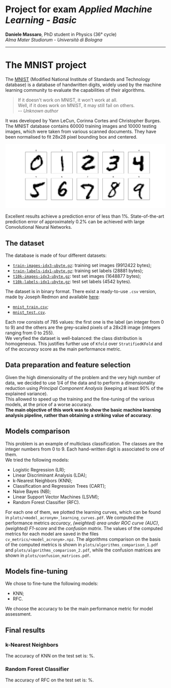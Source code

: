 # Project for exam *Applied Machine Learning - Basic*

**Daniele Massaro**, PhD student in Physics (36° cycle)  
*Alma Mater Studiorum - Università di Bologna*

---

# The MNIST project
The [MNIST](http://yann.lecun.com/exdb/mnist/) (Modified National Institute of Standards and Technology database) is a database of handwritten digits, widely used by the machine learning community to evaluate the capabilities of their algorithms.

> If it doesn't work on MNIST, it won't work at all.  
> Well, if it does work on MNIST, it may still fail on others.  
>   -- *Unknown author*

It was developed by Yann LeCun, Corinna Cortes and Christopher Burges.  
The MNIST database contains 60000 training images and 10000 testing images, which were taken from various scanned documents.
They have been normalised to fit 28x28 pixel bounding box and centered.

![Some MNIST digits from 0 to 9](plots/digits.png)

Excellent results achieve a prediction error of less than 1%.
State-of-the-art prediction error of approximately 0.2% can be achieved with large Convolutional Neural Networks.

## The dataset
The database is made of four different datasets:
* [`train-images-idx3-ubyte.gz`](http://yann.lecun.com/exdb/mnist/train-images-idx3-ubyte.gz):  training set images (9912422 bytes);
* [`train-labels-idx1-ubyte.gz`](http://yann.lecun.com/exdb/mnist/train-images-idx3-ubyte.gz):  training set labels (28881 bytes);
* [`t10k-images-idx3-ubyte.gz`](http://yann.lecun.com/exdb/mnist/t10k-images-idx3-ubyte.gz):  test set images (1648877 bytes);
* [`t10k-labels-idx1-ubyte.gz`](http://yann.lecun.com/exdb/mnist/t10k-labels-idx1-ubyte.gz):  test set labels (4542 bytes).

The dataset is in binary format.
There exist a ready-to-use `.csv` version, made by Joseph Redmon and available [here](https://pjreddie.com/projects/mnist-in-csv/):
* [`mnist_train.csv`](https://pjreddie.com/media/files/mnist_train.csv);
* [`mnist_test.csv`](https://pjreddie.com/media/files/mnist_test.csv).

Each row consists of 785 values: the first one is the label (an integer from 0 to 9) and the others are the grey-scaled pixels of a 28x28 image (integers ranging from 0 to 255).  
We veryfied the dataset is well-balanced: the class distribution is homogeneous.
This justifies further use of `Kfold` over `StratifiedKFold` and of the *accuracy* score as the main performance metric. 

## Data preparation and feature selection
Given the high dimensionality of the problem and the very high number of data, we decided to use 1/4 of the data and to perform a dimensionality reduction using *Principal Component Analysis* (keeping at least 90% of the explained variance).  
This allowed to speed up the training and the fine-tuning of the various models, at the price of a worse accuracy.  
**The main objective of this work was to show the basic machine learning analysis pipeline, rather than obtaining a striking value of accuracy**.

## Models comparison
This problem is an example of multiclass classification.
The classes are the integer numbers from 0 to 9.
Each hand-written digit is associated to one of them.  
We tried the following models:
* Logistic Regression (LR);
* Linear Discriminant Analysis (LDA);
* k-Nearest Neighbors (KNN);
* Classification and Regression Trees (CART);
* Naive Bayes (NB);
* Linear Support Vector Machines (LSVM);
* Random Forest Classifier (RFC).

For each one of them, we plotted the learning curves, which can be found in `plots/<model_acronym>_learning_curves.pdf`.
We computed the performance metrics *accuracy*, *(weighted) area under ROC curve (AUC)*, *(weighted) F1-score* and the *confusion matrix*.
The values of the computed metrics for each model are saved in the files `cv_metrics/<model_acronym>.npz`.
The algorithms comparison on the basis of the computed metrics is shown in `plots/algorithms_comparison_1.pdf` and `plots/algorithms_comparison_2.pdf`, while the confusion matrices are shown in `plots/confusion_matrices.pdf`.

## Models fine-tuning
We chose to fine-tune the following models:
* KNN;
* RFC.

We choose the accuracy to be the main performance metric for model assessment.

## Final results
### k-Nearest Neighbors
The accuracy of KNN on the test set is: %.

### Random Forest Classifier
The accuracy of RFC on the test set is: %.
